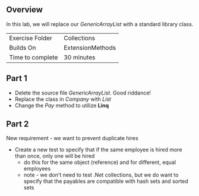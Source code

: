 ﻿## Overview
In this lab, we will replace our *GenericArrayList*
with a standard library class.


| | |
| --------- | --------------------------- |
| Exercise Folder | Collections |
| Builds On | ExtensionMethods |
 Time to complete | 30 minutes


## Part 1
- Delete the source file *GenericArrayList*.  Good riddance!
- Replace the class in *Company* with *List*
- Change the *Pay* method to utilize **Linq**

## Part 2
New requirement - we want to prevent duplicate hires
- Create a new test to specify that if the same employee is hired 
more than once, only one will be hired
	- do this for the same object (reference) and for different, equal employees
	- note - we don't need to test .Net collections, but we do want to 
	specify that the payables are compatible with hash sets and sorted sets



